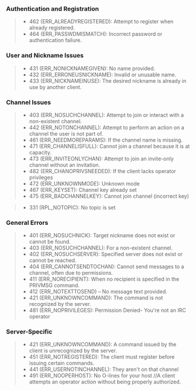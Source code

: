 ### Authentication and Registration
> - 462 (ERR_ALREADYREGISTERED): Attempt to register when already registered.
> - 464 (ERR_PASSWDMISMATCH): Incorrect password or authentication failure.

### User and Nickname Issues
> - 431 (ERR_NONICKNAMEGIVEN): No name provided.
> - 432 (ERR_ERRONEUSNICKNAME): Invalid or unusable name. 
> - 433 (ERR_NICKNAMEINUSE): The desired nickname is already in use by another client.

### Channel Issues
> - 403 (ERR_NOSUCHCHANNEL): Attempt to join or interact with a non-existent channel.
> - 442 (ERR_NOTONCHANNEL): Attempt to perform an action on a channel the user is not part of.
> - 461 (ERR_NEEDMOREPARAMS): If the channel name is missing.
> - 471 (ERR_CHANNELISFULL): Cannot join a channel because it is at capacity.
> - 473 (ERR_INVITEONLYCHAN): Attempt to join an invite-only channel without an invitation.
> - 482 (ERR_CHANOPRIVSNEEDED): If the client lacks operator privileges
> - 472 (ERR_UNKNOWNMODE): Unknown mode
> - 467 (ERR_KEYSET): Channel key already set
> - 475 (ERR_BADCHANNELKEY): Cannot join channel (incorrect key)
<!-- > - 477 (ERR_NOCHANMODES): Channel does not support modes -->
<!-- > - 324 (RPL_CHANNELMODEIS): <channel> <modes> <mode parameters> //Reply to a MODE command showing the current channel modes. -->
> - 331 (RPL_NOTOPIC): No topic is set
<!-- > - 332 (RPL_TOPIC): <channel> :<topic> //Reply to a TOPIC command showing the current channel topic -->

### General Errors
> - 401 (ERR_NOSUCHNICK): Target nickname does not exist or cannot be found.
> - 403 (ERR_NOSUCHCHANNEL): For a non-existent channel.
> - 402 (ERR_NOSUCHSERVER): Specified server does not exist or cannot be reached.
> - 404 (ERR_CANNOTSENDTOCHAN): Cannot send messages to a channel, often due to permissions.
> - 411 (ERR_NORECIPIENT): When no recipient is specified in the PRIVMSG command.
> - 412 (ERR_NOTEXTTOSEND) – No message text provided.
> - 421 (ERR_UNKNOWNCOMMAND): The command is not recognized by the server.
> - 481 (ERR_NOPRIVILEGES): Permission Denied- You're not an IRC operator

### Server-Specific
> - 421 (ERR_UNKNOWNCOMMAND): A command issued by the client is unrecognized by the server.
> - 451 (ERR_NOTREGISTERED): The client must register before issuing certain commands.
> - 441 (ERR_USERNOTINCHANNEL): They aren't on that channel
> - 491 (ERR_NOOPERHOST): No O-lines for your host //A client attempts an operator action without being properly authorized.
